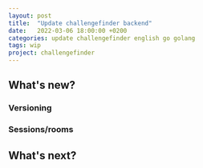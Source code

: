 ```yaml
---
layout: post
title:  "Update challengefinder backend"
date:   2022-03-06 18:00:00 +0200
categories: update challengefinder english go golang
tags: wip
project: challengefinder
---
```


## What's new?
### Versioning

### Sessions/rooms

## What's next?